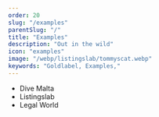 ```yaml
---
order: 20
slug: "/examples"
parentSlug: "/"
title: "Examples"
description: "Out in the wild"
icon: "examples"
image: "/webp/listingslab/tommyscat.webp"
keywords: "Goldlabel, Examples,"
---
```

- Dive Malta
- Listingslab
- Legal World
